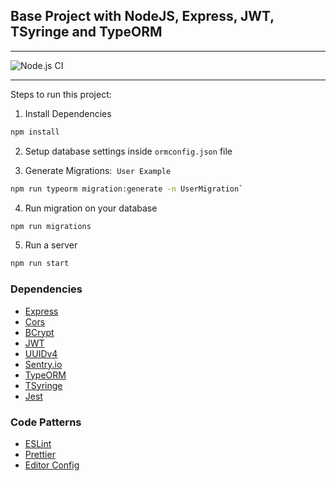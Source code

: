 ## Base Project with NodeJS, Express, JWT, TSyringe and TypeORM

---

![Node.js CI](https://github.com/m1theus/ts-node-base-app/workflows/Node.js%20CI/badge.svg)

---

Steps to run this project:

1. Install Dependencies

```bash
npm install
```

2. Setup database settings inside `ormconfig.json` file

3. Generate Migrations:&nbsp;&nbsp;`User Example`

```bash
npm run typeorm migration:generate -n UserMigration`
```

4. Run migration on your database

```bash
npm run migrations
```

5. Run a server

```bash
npm run start
```

### Dependencies

- [Express](https://expressjs.com/)
- [Cors](https://www.npmjs.com/package/cors)
- [BCrypt](https://github.com/kelektiv/node.bcrypt.js)
- [JWT](https://jwt.io/)
- [UUIDv4](https://github.com/thenativeweb/uuidv4)
- [Sentry.io](https://sentry.io/)
- [TypeORM](https://typeorm.io/#/)
- [TSyringe](https://github.com/microsoft/tsyringe)
- [Jest](https://jestjs.io/docs/en/getting-started)

### Code Patterns

- [ESLint](https://eslint.org/)
- [Prettier](https://prettier.io/)
- [Editor Config](https://editorconfig.org/)

